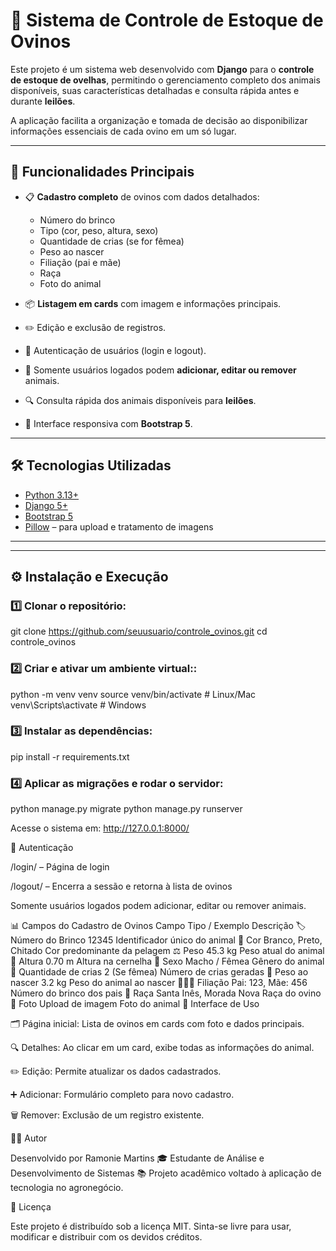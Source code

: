 # 🐑 Sistema de Controle de Estoque de Ovinos

Este projeto é um sistema web desenvolvido com **Django** para o **controle de estoque de ovelhas**, permitindo o gerenciamento completo dos animais disponíveis, suas características detalhadas e consulta rápida antes e durante **leilões**.  

A aplicação facilita a organização e tomada de decisão ao disponibilizar informações essenciais de cada ovino em um só lugar.

---

## 🚀 Funcionalidades Principais

- 📋 **Cadastro completo** de ovinos com dados detalhados:  
  - Número do brinco  
  - Tipo (cor, peso, altura, sexo)  
  - Quantidade de crias (se for fêmea)  
  - Peso ao nascer  
  - Filiação (pai e mãe)  
  - Raça  
  - Foto do animal  

- 📦 **Listagem em cards** com imagem e informações principais.  
- ✏️ Edição e exclusão de registros.  
- 🔐 Autenticação de usuários (login e logout).  
- 👤 Somente usuários logados podem **adicionar, editar ou remover** animais.  
- 🔍 Consulta rápida dos animais disponíveis para **leilões**.  
- 📱 Interface responsiva com **Bootstrap 5**.

---

## 🛠️ Tecnologias Utilizadas

- [Python 3.13+](https://www.python.org/)  
- [Django 5+](https://www.djangoproject.com/)  
- [Bootstrap 5](https://getbootstrap.com/)  
- [Pillow](https://pillow.readthedocs.io/) – para upload e tratamento de imagens  

---

---

## ⚙️ Instalação e Execução

### 1️⃣ Clonar o repositório:

git clone https://github.com/seuusuario/controle_ovinos.git
cd controle_ovinos

### 2️⃣ Criar e ativar um ambiente virtual::
python -m venv venv
source venv/bin/activate   # Linux/Mac
venv\Scripts\activate      # Windows

### 3️⃣ Instalar as dependências:
pip install -r requirements.txt

### 4️⃣ Aplicar as migrações e rodar o servidor:
python manage.py migrate
python manage.py runserver

Acesse o sistema em: http://127.0.0.1:8000/

🔐 Autenticação

/login/ – Página de login

/logout/ – Encerra a sessão e retorna à lista de ovinos

Somente usuários logados podem adicionar, editar ou remover animais.

📊 Campos do Cadastro de Ovinos
Campo	Tipo / Exemplo	Descrição
🏷️ Número do Brinco	12345	Identificador único do animal
🎨 Cor	Branco, Preto, Chitado	Cor predominante da pelagem
⚖️ Peso	45.3 kg	Peso atual do animal
📏 Altura	0.70 m	Altura na cernelha
🚻 Sexo	Macho / Fêmea	Gênero do animal
👶 Quantidade de crias	2	(Se fêmea) Número de crias geradas
🍼 Peso ao nascer	3.2 kg	Peso do animal ao nascer
👨‍👩‍👧 Filiação	Pai: 123, Mãe: 456	Número do brinco dos pais
🐑 Raça	Santa Inês, Morada Nova	Raça do ovino
📸 Foto	Upload de imagem	Foto do animal
📱 Interface de Uso

🗂️ Página inicial: Lista de ovinos em cards com foto e dados principais.

🔍 Detalhes: Ao clicar em um card, exibe todas as informações do animal.

✏️ Edição: Permite atualizar os dados cadastrados.

➕ Adicionar: Formulário completo para novo cadastro.

🗑️ Remover: Exclusão de um registro existente.

🧑‍💻 Autor

Desenvolvido por Ramonie Martins
🎓 Estudante de Análise e Desenvolvimento de Sistemas
📚 Projeto acadêmico voltado à aplicação de tecnologia no agronegócio.

📜 Licença

Este projeto é distribuído sob a licença MIT.
Sinta-se livre para usar, modificar e distribuir com os devidos créditos.
